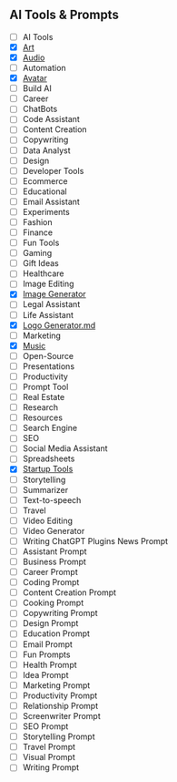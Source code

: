 ## AI Tools & Prompts
- [ ] AI Tools
- [X] [Art](https://github.com/araguaci/AI-tools-and-prompts/blob/main/art.md "art.md")
- [X] [Audio](https://github.com/araguaci/AI-tools-and-prompts/blob/main/audio.md "audio.md")
- [ ] Automation
- [X] [Avatar](https://github.com/araguaci/AI-tools-and-prompts/blob/main/avatar.md "avatar.md")
- [ ] Build AI
- [ ] Career
- [ ] ChatBots
- [ ] Code Assistant
- [ ] Content Creation
- [ ] Copywriting
- [ ] Data Analyst
- [ ] Design
- [ ] Developer Tools
- [ ] Ecommerce
- [ ] Educational
- [ ] Email Assistant
- [ ] Experiments
- [ ] Fashion
- [ ] Finance
- [ ] Fun Tools
- [ ] Gaming
- [ ] Gift Ideas
- [ ] Healthcare
- [ ] Image Editing
- [X] [Image Generator](https://github.com/araguaci/AI-tools-and-prompts/blob/main/image-generator.md "image-generator.md")
- [ ] Legal Assistant
- [ ] Life Assistant
- [X] [Logo Generator.md](https://github.com/araguaci/AI-tools-and-prompts/blob/main/logo-generator.md "logo-generator.md")
- [ ] Marketing
- [X] [Music](https://github.com/araguaci/AI-tools-and-prompts/blob/main/music.md "music.md")
- [ ] Open-Source
- [ ] Presentations
- [ ] Productivity
- [ ] Prompt Tool
- [ ] Real Estate
- [ ] Research
- [ ] Resources
- [ ] Search Engine
- [ ] SEO
- [ ] Social Media Assistant
- [ ] Spreadsheets
- [X] [Startup Tools](https://github.com/araguaci/AI-tools-and-prompts/blob/main/startup-tools.md "startup-tools.md")
- [ ] Storytelling
- [ ] Summarizer
- [ ] Text-to-speech
- [ ] Travel
- [ ] Video Editing
- [ ] Video Generator
- [ ] Writing ChatGPT Plugins News Prompt
- [ ] Assistant Prompt
- [ ] Business Prompt
- [ ] Career Prompt
- [ ] Coding Prompt
- [ ] Content Creation Prompt
- [ ] Cooking Prompt
- [ ] Copywriting Prompt
- [ ] Design Prompt
- [ ] Education Prompt
- [ ] Email Prompt
- [ ] Fun Prompts
- [ ] Health Prompt
- [ ] Idea Prompt
- [ ] Marketing Prompt
- [ ] Productivity Prompt
- [ ] Relationship Prompt
- [ ] Screenwriter Prompt
- [ ] SEO Prompt
- [ ] Storytelling Prompt
- [ ] Travel Prompt
- [ ] Visual Prompt
- [ ] Writing Prompt
